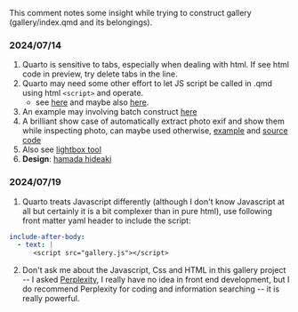 This comment notes some insight while trying to construct gallery (gallery/index.qmd and its belongings).

### 2024/07/14

1. Quarto is sensitive to tabs, especially when dealing with html. If see html code in preview, try delete tabs in the line. 
2. Quarto may need some other effort to let JS script be called in .qmd using html `<script>` and operate. 
    - see [here](https://github.com/quarto-dev/quarto-cli/discussions/4179) and maybe also [here](https://forum.posit.co/t/quarto-equivalent-to-exclude-yaml-command-in-distill/148758).
3. An example may involving batch construct [here](https://b.bapt.xyz/posts/gallery/#generating-the-page-with-quarto)
4. A brilliant show case of automatically extract photo exif and show them while inspecting photo, can maybe used otherwise, [example](https://rfsaldanha.github.io/photos/photos.html) and [source code](https://github.com/rfsaldanha/rfsaldanha.github.io/blob/main/photos/photos.qmd) 
5. Also see [lightbox tool](https://github.com/quarto-ext/lightbox?tab=readme-ov-file)
6. **Design**: [hamada hideaki](https://github.com/quarto-ext/lightbox?tab=readme-ov-file) 

### 2024/07/19

1. Quarto treats Javascript differently (although I don't know Javascript at all but certainly it is a bit complexer than in pure html), use following front matter yaml header to include the script:
```yaml
include-after-body: 
  - text: |
      <script src="gallery.js"></script>
```
2. Don't ask me about the Javascript, Css and HTML in this gallery project -- I asked [Perplexity](https://perplexity.ai), I really have no idea in front end development, but I do recommend Perplexity for coding and information searching -- it is really powerful.
